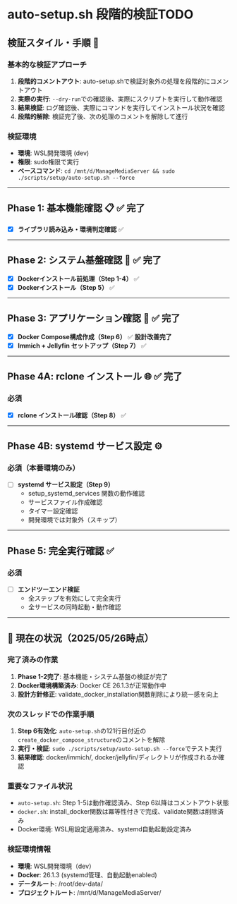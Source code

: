 # auto-setup.sh 段階的検証TODO

## 検証スタイル・手順 📝

### 基本的な検証アプローチ
1. **段階的コメントアウト**: auto-setup.shで検証対象外の処理を段階的にコメントアウト
2. **実際の実行**: `--dry-run`での確認後、実際にスクリプトを実行して動作確認
3. **結果検証**: ログ確認後、実際にコマンドを実行してインストール状況を確認
4. **段階的解除**: 検証完了後、次の処理のコメントを解除して進行

### 検証環境
- **環境**: WSL開発環境 (dev)
- **権限**: sudo権限で実行
- **ベースコマンド**: `cd /mnt/d/ManageMediaServer && sudo ./scripts/setup/auto-setup.sh --force`

---

## Phase 1: 基本機能確認 📋 ✅ **完了**
- [x] **ライブラリ読み込み・環境判定確認** ✅

---

## Phase 2: システム基盤確認 🔧 ✅ **完了**
- [x] **Dockerインストール前処理（Step 1-4）** ✅
- [x] **Dockerインストール（Step 5）** ✅

---

## Phase 3: アプリケーション確認 🎯 ✅ **完了**
- [x] **Docker Compose構成作成（Step 6）** ✅ **設計改善完了**
- [x] **Immich + Jellyfin セットアップ（Step 7）** ✅

---

## Phase 4A: rclone インストール 🌐 ✅ **完了**

### 必須
- [x] **rclone インストール確認（Step 8）** ✅

---

## Phase 4B: systemd サービス設定 ⚙️

### 必須（本番環境のみ）
- [ ] **systemd サービス設定（Step 9）**
  - setup_systemd_services 関数の動作確認
  - サービスファイル作成確認
  - タイマー設定確認
  - 開発環境では対象外（スキップ）

---

## Phase 5: 完全実行確認 ✅

### 必須
- [ ] **エンドツーエンド検証**
  - 全ステップを有効にして完全実行
  - 全サービスの同時起動・動作確認

---

## 📌 **現在の状況（2025/05/26時点）**

### 完了済みの作業
1. **Phase 1-2完了**: 基本機能・システム基盤の検証が完了
2. **Docker環境構築済み**: Docker CE 26.1.3が正常動作中
3. **設計方針修正**: validate_docker_installation関数削除により統一感を向上

### 次のスレッドでの作業手順
1. **Step 6有効化**: `auto-setup.sh`の121行目付近の`create_docker_compose_structure`のコメントを解除
2. **実行・検証**: `sudo ./scripts/setup/auto-setup.sh --force`でテスト実行
3. **結果確認**: docker/immich/, docker/jellyfin/ディレクトリが作成されるか確認

### 重要なファイル状況
- `auto-setup.sh`: Step 1-5は動作確認済み、Step 6以降はコメントアウト状態
- `docker.sh`: install_docker関数は冪等性付きで完成、validate関数は削除済み
- Docker環境: WSL用設定適用済み、systemd自動起動設定済み

### 検証環境情報
- **環境**: WSL開発環境（dev）
- **Docker**: 26.1.3 (systemd管理、自動起動enabled)
- **データルート**: /root/dev-data/
- **プロジェクトルート**: /mnt/d/ManageMediaServer/
